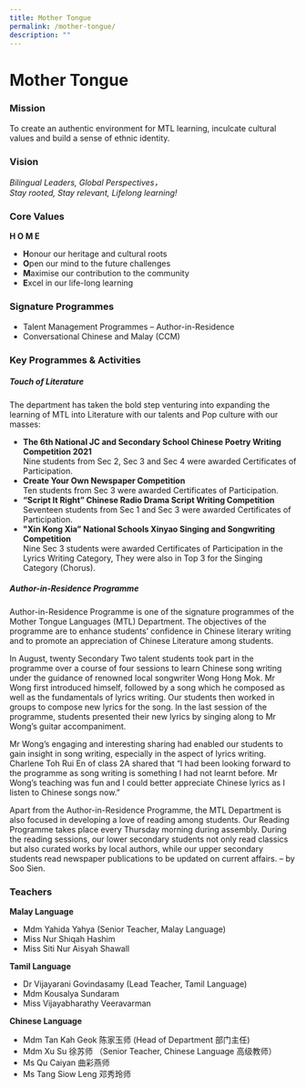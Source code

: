 ```yaml
---
title: Mother Tongue
permalink: /mother-tongue/
description: ""
---
```

Mother Tongue
=============

### **Mission**


To create an authentic environment for MTL learning, inculcate cultural values and build a sense of ethnic identity.

### **Vision**


_Bilingual Leaders, Global Perspectives，_  
_Stay rooted, Stay relevant, Lifelong learning!_

### **Core Values**


**H O M E**

*   **H**onour our heritage and cultural roots
*   **O**pen our mind to the future challenges
*   **M**aximise our contribution to the community
*   **E**xcel in our life-long learning

### **Signature Programmes**


*   Talent Management Programmes – Author-in-Residence
*   Conversational Chinese and Malay (CCM)

### **Key Programmes & Activities**

##### **Touch of Literature**

The department has taken the bold step venturing into expanding the learning of MTL into Literature with our talents and Pop culture with our masses:

* **The 6th National JC and Secondary School Chinese Poetry Writing Competition 2021** <br> Nine students from Sec 2, Sec 3 and Sec 4 were awarded Certificates of Participation.
* **Create Your Own Newspaper Competition** <br> Ten students from Sec 3 were awarded Certificates of Participation.
* **“Script It Right” Chinese Radio Drama Script Writing Competition** <br> 
Seventeen students from Sec 1 and Sec 3 were awarded Certificates of Participation.
* **"Xin Kong Xia” National Schools Xinyao Singing and Songwriting Competition** <br> 
Nine Sec 3 students were awarded Certificates of Participation in the Lyrics Writing Category, They were also in Top 3 for the Singing Category (Chorus).

##### **Author-in-Residence Programme**

Author-in-Residence Programme is one of the signature programmes of the Mother Tongue Languages (MTL) Department. The objectives of the programme are to enhance students’ confidence in Chinese literary writing and to promote an appreciation of Chinese Literature among students.

In August, twenty Secondary Two talent students took part in the programme over a course of four sessions to learn Chinese song writing under the guidance of renowned local songwriter Wong Hong Mok. Mr Wong first introduced himself, followed by a song which he composed as well as the fundamentals of lyrics writing. Our students then worked in groups to compose new lyrics for the song. In the last session of the programme, students presented their new lyrics by singing along to Mr Wong’s guitar accompaniment.

Mr Wong’s engaging and interesting sharing had enabled our students to gain insight in song writing, especially in the aspect of lyrics writing. Charlene Toh Rui En of class 2A shared that “I had been looking forward to the programme as song writing is something I had not learnt before. Mr Wong’s teaching was fun and I could better appreciate Chinese lyrics as I listen to Chinese songs now.”

Apart from the Author-in-Residence Programme, the MTL Department is also focused in developing a love of reading among students. Our Reading Programme takes place every Thursday morning during assembly. During the reading sessions, our lower secondary students not only read classics but also curated works by local authors, while our upper secondary students read newspaper publications to be updated on current affairs. – by Soo Sien.

### **Teachers**


**Malay Language**

*   Mdm Yahida Yahya (Senior Teacher, Malay Language)
*   Miss Nur Shiqah Hashim
*   Miss Siti Nur Aisyah Shawall

**Tamil Language**

*   Dr Vijayarani Govindasamy (Lead Teacher, Tamil Language)
*   Mdm Kousalya Sundaram
*   Miss Vijayabharathy Veeravarman

**Chinese Language**

*   Mdm Tan Kah Geok 陈家玉师 (Head of Department 部门主任)
*   Mdm Xu Su 徐苏师 （Senior Teacher, Chinese Language 高级教师）
*   Ms Qu Caiyan 曲彩燕师
*   Ms Tang Siow Leng 邓秀玲师